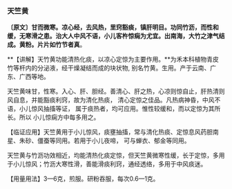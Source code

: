 ### 天竺黄

**〔原文〕甘而微寒。凉心经，去风热，里窍豁痰，镇肝明目。功同竹沥，而性和缓，无寒滑之患。治大人中风不语，小儿客杵惊痫为尤宜。出南海，大竹之津气结成。黄粉。片片如竹节者真**。

**【讲解】天竹黄功能清热化痰，以凉心定惊为主要作用。**为禾本科植物青皮竹等杆内的分泌液，经干燥凝结而成的块状物, 别名竹黄。生用。产于云南、广东、广西等地。

天竺黄味甘，性寒。入心、肝、胆经。善清心、肝之热，心凉则惊自止，肝热清则风自息，并能豁痰利窍，故为清化热痰， 清心定惊之佳品。凡热病神昏，中风不语，小儿惊风抽搐等证， 属于痰热者，均可应用。惟性较缓和，而以定惊为其所长。所以 小儿惊痫方中每多用之。	

【临证应用】天竺黄用于小儿惊风，痰壅抽搐，常与清化热痰、定惊息风药胆南星、朱砂、僵蚕等同用。若用于小儿夜啼， 可与蝉衣、郁金等同用。

天竺黄与竹沥功效相近，均能清热化痰定惊，但天竺黄微寒性缓，长于定惊，多用于小儿惊风；竹沥大寒性滑，善能滑痰利窍，通经透络，多用于中风痰迷。

【用量用法】3—6克，煎服。研粉吞服，每次0.6—1克。

